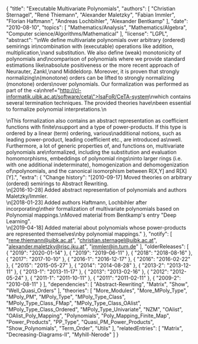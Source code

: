 {
    "title": "Executable Multivariate Polynomials",
    "authors": [
        "Christian Sternagel",
        "René Thiemann",
        "Alexander Maletzky",
        "Fabian Immler",
        "Florian Haftmann",
        "Andreas Lochbihler",
        "Alexander Bentkamp"
    ],
    "date": "2010-08-10",
    "topics": [
        "Mathematics/Analysis",
        "Mathematics/Algebra",
        "Computer science/Algorithms/Mathematical"
    ],
    "license": "LGPL",
    "abstract": "\nWe define multivariate polynomials over arbitrary (ordered) semirings in\ncombination with (executable) operations like addition, multiplication,\nand substitution. We also define (weak) monotonicity of polynomials and\ncomparison of polynomials where we provide standard estimations like\nabsolute positiveness or the more recent approach of Neurauter, Zankl,\nand Middeldorp. Moreover, it is proven that strongly normalizing\n(monotone) orders can be lifted to strongly normalizing (monotone) orders\nover polynomials. Our formalization was performed as part of the <a\nhref=\"http://cl-informatik.uibk.ac.at/software/ceta\">IsaFoR/CeTA-system</a>\nwhich contains several termination techniques. The provided theories have\nbeen essential to  formalize polynomial interpretations.\n<p>\nThis formalization also contains an abstract representation as coefficient functions with finite\nsupport and a type of power-products. If this type is ordered by a linear (term) ordering, various\nadditional notions, such as leading power-product, leading coefficient etc., are introduced as\nwell. Furthermore, a lot of generic properties of, and functions on, multivariate polynomials are\nformalized, including the substitution and evaluation homomorphisms, embeddings of polynomial rings\ninto larger rings (i.e. with one additional indeterminate), homogenization and dehomogenization of\npolynomials, and the canonical isomorphism between R[X,Y] and R[X][Y].",
    "extra": {
        "Change history": "[2010-09-17] Moved theories on arbitrary (ordered) semirings to Abstract Rewriting.<br>\n[2016-10-28] Added abstract representation of polynomials and authors Maletzky/Immler.<br>\n[2018-01-23] Added authors Haftmann, Lochbihler after incorporating\ntheir formalization of multivariate polynomials based on Polynomial mappings.\nMoved material from Bentkamp's entry \"Deep Learning\".<br>\n[2019-04-18] Added material about polynomials whose power-products are represented themselves\nby polynomial mappings."
    },
    "notify": [
        "rene.thiemann@uibk.ac.at",
        "christian.sternagel@uibk.ac.at",
        "alexander.maletzky@risc.jku.at",
        "immler@in.tum.de"
    ],
    "olderReleases": [
        {
            "2019": "2020-01-14"
        },
        {
            "2019": "2019-06-11"
        },
        {
            "2018": "2018-08-16"
        },
        {
            "2017": "2017-10-10"
        },
        {
            "2016-1": "2016-12-17"
        },
        {
            "2016": "2016-02-22"
        },
        {
            "2015": "2015-05-27"
        },
        {
            "2014": "2014-08-28"
        },
        {
            "2013-2": "2013-12-11"
        },
        {
            "2013-1": "2013-11-17"
        },
        {
            "2013": "2013-02-16"
        },
        {
            "2012": "2012-05-24"
        },
        {
            "2011-1": "2011-10-11"
        },
        {
            "2011": "2011-02-11"
        },
        {
            "2009-2": "2010-08-11"
        }
    ],
    "dependencies": [
        "Abstract-Rewriting",
        "Matrix",
        "Show",
        "Well_Quasi_Orders"
    ],
    "theories": [
        "More_Modules",
        "More_MPoly_Type",
        "MPoly_PM",
        "MPoly_Type",
        "MPoly_Type_Class",
        "MPoly_Type_Class_FMap",
        "MPoly_Type_Class_OAlist",
        "MPoly_Type_Class_Ordered",
        "MPoly_Type_Univariate",
        "NZM",
        "OAlist",
        "OAlist_Poly_Mapping",
        "Polynomials",
        "Poly_Mapping_Finite_Map",
        "Power_Products",
        "PP_Type",
        "Quasi_PM_Power_Products",
        "Show_Polynomials",
        "Term_Order",
        "Utils"
    ],
    "relatedEntries": [
        "Matrix",
        "Decreasing-Diagrams-II",
        "Myhill-Nerode"
    ]
}